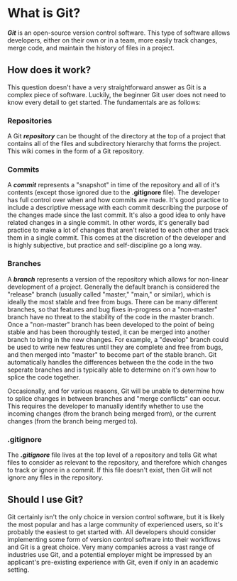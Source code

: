 # What is Git?

***Git*** is an open-source version control software. This type of software allows developers, either on their own or in a team, more easily track changes, merge code, and maintain the history of files in a project.

## How does it work?

This question doesn't have a very straightforward answer as Git is a complex piece of software. Luckily, the beginner Git user does not need to know every detail to get started. The fundamentals are as follows:

### Repositories

A Git ***repository*** can be thought of the directory at the top of a project that contains all of the files and subdirectory hierarchy that forms the project. This wiki comes in the form of a Git repository.

### Commits

A ***commit*** represents a "snapshot" in time of the repository and all of it's contents (except those ignored due to the **.gitignore** file). The developer has full control over when and how commits are made. It's good practice to include a descriptive message with each commit describing the purpose of the changes made since the last commit. It's also a good idea to only have related changes in a single commit. In other words, it's generally bad practice to make a lot of changes that aren't related to each other and track them in a single commit. This comes at the discretion of the developer and is highly subjective, but practice and self-discipline go a long way.

### Branches

A ***branch*** represents a version of the repository which allows for non-linear development of a project. Generally the default branch is considered the "release" branch (usually called "master," "main," or similar), which is ideally the most stable and free from bugs. There can be many different branches, so that features and bug fixes in-progress on a "non-master" branch have no threat to the stability of the code in the master branch. Once a "non-master" branch has been developed to the point of being stable and has been thoroughly tested, it can be merged into another branch to bring in the new changes. For example, a "develop" branch could be used to write new features until they are complete and free from bugs, and then merged into "master" to become part of the stable branch. Git automatically handles the differences between the the code in the two seperate branches and is typically able to determine on it's own how to splice the code together.

Occasionally, and for various reasons, Git will be unable to determine how to splice changes in between branches and "merge conflicts" can occur. This requires the developer to manually identify whether to use the incoming changes (from the branch being merged from), or the current changes (from the branch being merged to).

### .gitignore

The ***.gitignore*** file lives at the top level of a repository and tells Git what files to consider as relevant to the repository, and therefore which changes to track or ignore in a commit. If this file doesn't exist, then Git will not ignore any files in the repository.

## Should I use Git?

Git certainly isn't the only choice in version control software, but it is likely the most popular and has a large community of experienced users, so it's probably the easiest to get started with. All developers should consider implementing some form of version control software into their workflows and Git is a great choice. Very many companies across a vast range of industries use Git, and a potential employer might be impressed by an applicant's pre-existing experience with Git, even if only in an academic setting.